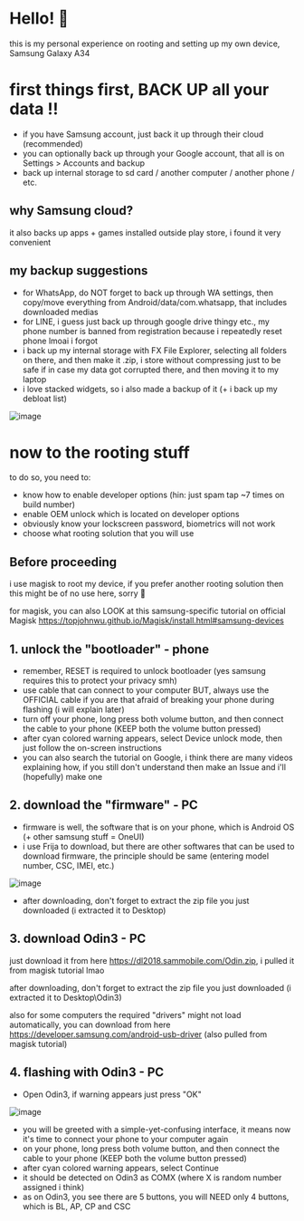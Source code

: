 # Hello! 🙌
this is my personal experience on rooting and setting up my own device, Samsung Galaxy A34

# first things first, BACK UP all your data !!
* if you have Samsung account, just back it up through their cloud (recommended)
* you can optionally back up through your Google account, that all is on Settings > Accounts and backup
* back up internal storage to sd card / another computer / another phone / etc.

## why Samsung cloud?
it also backs up apps + games installed outside play store, i found it very convenient

## my backup suggestions
* for WhatsApp, do NOT forget to back up through WA settings, then copy/move everything from Android/data/com.whatsapp, that includes downloaded medias
* for LINE, i guess just back up through google drive thingy etc., my phone number is banned from registration because i repeatedly reset phone lmoai i forgot
* i back up my internal storage with FX File Explorer, selecting all folders on there, and then make it .zip, i store without compressing just to be safe if in case my data got corrupted there, and then moving it to my laptop
* i love stacked widgets, so i also made a backup of it (+ i back up my debloat list)

![image](https://github.com/Antonomasia3/stuff/assets/89201774/160b39c3-8127-4ce7-97d9-3621c2aa6741)

# now to the rooting stuff
to do so, you need to:
- know how to enable developer options (hin: just spam tap ~7 times on build number)
- enable OEM unlock which is located on developer options
- obviously know your lockscreen password, biometrics will not work
- choose what rooting solution that you will use

## Before proceeding
i use magisk to root my device, if you prefer another rooting solution then this might be of no use here, sorry 🙏

for magisk, you can also LOOK at this samsung-specific tutorial on official Magisk https://topjohnwu.github.io/Magisk/install.html#samsung-devices

## 1. unlock the "bootloader" - phone
- remember, RESET is required to unlock bootloader
  (yes samsung requires this to protect your privacy smh)
- use cable that can connect to your computer
BUT, always use the OFFICIAL cable if you are that afraid of breaking your phone during flashing (i will explain later)
- turn off your phone, long press both volume button, and then connect the cable to your phone (KEEP both the volume button pressed)
- after cyan colored warning appears, select Device unlock mode, then just follow the on-screen instructions
- you can also search the tutorial on Google, i think there are many videos explaining how, if you still don't understand then make an Issue and i'll (hopefully) make one

## 2. download the "firmware" - PC
* firmware is well, the software that is on your phone, which is Android OS (+ other samsung stuff = OneUI)
* i use Frija to download, but there are other softwares that can be used to download firmware, the principle should be same (entering model number, CSC, IMEI, etc.)

![image](https://github.com/Antonomasia3/stuff/assets/89201774/9c528ecd-1b99-43e7-8c00-7d691d4b9d90)
* after downloading, don't forget to extract the zip file you just downloaded (i extracted it to Desktop)

## 3. download Odin3 - PC
just download it from here https://dl2018.sammobile.com/Odin.zip, i pulled it from magisk tutorial lmao

after downloading, don't forget to extract the zip file you just downloaded (i extracted it to Desktop\Odin3)

also for some computers the required "drivers" might not load automatically, you can download from here https://developer.samsung.com/android-usb-driver (also pulled from magisk tutorial)

## 4. flashing with Odin3 - PC
- Open Odin3, if warning appears just press "OK"

![image](https://github.com/Antonomasia3/stuff/assets/89201774/7eee006b-b415-4e2f-ad5b-db98e6d45371)
- you will be greeted with a simple-yet-confusing interface, it means now it's time to connect your phone to your computer again
- on your phone, long press both volume button, and then connect the cable to your phone (KEEP both the volume button pressed)
- after cyan colored warning appears, select Continue
- it should be detected on Odin3 as COMX (where X is random number assigned i think)
- as on Odin3, you see there are 5 buttons, you will NEED only 4 buttons, which is BL, AP, CP and CSC
